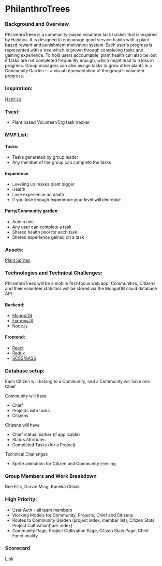 # PhilanthroTrees
### Background and Overview

PhilanthroTrees is a community-based volunteer task tracker that is inspired by Habitica. It is designed to encourage good service habits with a plant based reward and punishment motivation system. Each user's progress is represented with a tree which is grown through completing tasks and gaining experience. To hold users accountable, plant health can also be lost if tasks are not completed frequently enough, which might lead to a loss in progress. Group managers can also assign tasks to grow other plants in a Community Garden -- a visual representation of the group's volunteer progress.

### Inspiration:
[Habitica](https://habitica.com/user/settings/site)
### Twist:
- Plant based Volunteer/Org task tracker
### MVP List:
#### Tasks:
- Tasks generated by group leader
- Any member of the group can complete the tasks
#### Experience
- Leveling up makes plant bigger
- Health
- Lose experience on death
- If you lose enough experience your level will decrease
#### Party/Community garden:
- Admin role
- Any user can complete a task 
- Shared health pool for each task
- Shared experience gained on a task
### Assets:
[Plant Sprites](https://assage.itch.io/growing-plants-pixel-pack-32x32)

### Technologies and Technical Challenges:
PhilanthroTrees will be a mobile first-focus web app. Communities, Citizens and their volunteer statistics will be stored via the MongoDB cloud database API.

#### Backend:
- [MongoDB](https://www.mongodb.com/)
- [ExpressJS](http://expressjs.com/)
- [Node.js](https://nodejs.org/en/)
#### Frontend: 
- [React](https://reactjs.org/)
- [Redux](https://redux.js.org/)
- [SCSS/SASS](https://sass-lang.com/documentation)

### Database setup:
Each Citizen will belong to a Community, and a Community will have
one Chief

Community will have
- Chief
- Projects with tasks
- Citizens

Citizens will have
- Chief status marker (if applicable)
- Status Attributes
- Completed Tasks (for a Project)

Technical Challenges
- Sprite animation for Citizen and Community leveling

### Group Members and Work Breakdown
Bee Ellis, Garvin Ming, Kaneka Chhak

### High Priority:
- User Auth - all team members
- Working Models for Community, Projects, Chief and Citizens
- Routes to Community Garden (project index, member list), Citizen Stats, Project Cultivation(task index)
- Community Page, Project Cultivation Page, Citizen Stats Page, Chief Functionality

### Scorecard
[Link](https://docs.google.com/spreadsheets/d/1M6uAXOZV7PL76SbMAm66zqEoxie4MYXUz8P6zrzJVJ0/edit?usp=sharing)